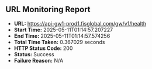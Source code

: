 ## URL Monitoring Report

- **URL:** https://api-gw1-prod1.fisglobal.com/gw/v1/health
- **Start Time:** 2025-05-11T01:14:57.207227
- **End Time:** 2025-05-11T01:14:57.574256
- **Total Time Taken:** 0.367029 seconds
- **HTTP Status Code:** 200
- **Status:** Success
- **Failure Reason:** N/A
